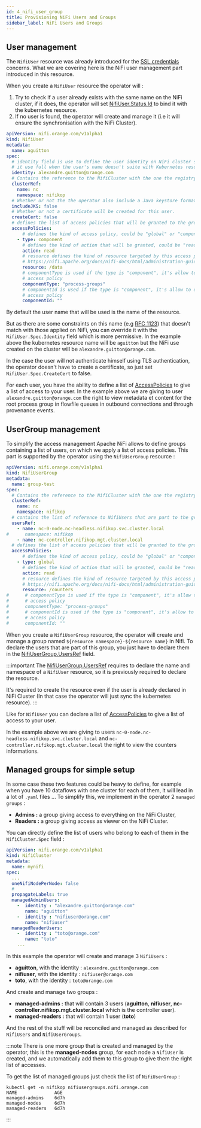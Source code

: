 ```yaml
---
id: 4_nifi_user_group
title: Provisioning NiFi Users and Groups
sidebar_label: NiFi Users and Groups
---
```


## User management

The `NifiUser` resource was already introduced for the [SSL credentials](./2_security/1_ssl#create-ssl-credentials.md) concerns.
What we are covering here is the NiFi user management part introduced in this resource.

When you create a `NifiUser` resource the operator will :

1. Try to check if a user already exists with the same name on the NiFi cluster, if it does, the operator will set [NifiUser.Status.Id](./2_security/1_ssl.md#create-ssl-credentials) to bind it with the kubernetes resource.
2. If no user is found, the operator will create and manage it (i.e it will ensure the synchronisation with the NiFi Cluster).

```yaml
apiVersion: nifi.orange.com/v1alpha1
kind: NifiUser
metadata:
  name: aguitton
spec:
  # identity field is use to define the user identity on NiFi cluster side,
  #	it use full when the user's name doesn't suite with Kubernetes resource name.
  identity: alexandre.guitton@orange.com
  # Contains the reference to the NifiCluster with the one the registry client is linked.
  clusterRef:
    name: nc
    namespace: nifikop
  # Whether or not the the operator also include a Java keystore format (JKS) with you secret
  includeJKS: false
  # Whether or not a certificate will be created for this user.
  createCert: false
  # defines the list of access policies that will be granted to the group.
  accessPolicies:
      # defines the kind of access policy, could be "global" or "component".
    - type: component
      # defines the kind of action that will be granted, could be "read" or "write"
      action: read
      # resource defines the kind of resource targeted by this access policies, please refer to the following page :
      #	https://nifi.apache.org/docs/nifi-docs/html/administration-guide.html#access-policies
      resource: /data
      # componentType is used if the type is "component", it's allow to define the kind of component on which is the
      # access policy
      componentType: "process-groups"
      # componentId is used if the type is "component", it's allow to define the id of the component on which is the
      # access policy
      componentId: ""
```

By default the user name that will be used is the name of the resource.

But as there are some constraints on this name (e.g [RFC 1123](https://kubernetes.io/docs/concepts/overview/working-with-objects/names/#dns-subdomain-names)) that doesn't match with those applied on NiFi, you can override it with the `NifiUser.Spec.Identity` field which is more permissive.
In the example above the kubernetes resource name will be `aguitton` but the NiFi use created on the cluster will be `alexandre.guitton@orange.com`.

In the case the user will not authenticate himself using TLS authentication, the operator doesn't have to create a certificate, so just set `NifiUser.Spec.CreateCert` to false.

For each user, you have the ability to define a list of [AccessPolicies](../5_references/2_nifi_user.md#accesspolicy) to give a list of access to your user.
In the example above we are giving to user `alexandre.guitton@orange.com` the right to view metadata et content for the root process group in flowfile queues in outbound connections and through provenance events.

## UserGroup management

To simplify the access management Apache NiFi allows to define groups containing a list of users, on which we apply a list of access policies.
This part is supported by the operator using the `NifiUserGroup` resource : 


```yaml
apiVersion: nifi.orange.com/v1alpha1
kind: NifiUserGroup
metadata:
  name: group-test
spec:
  # Contains the reference to the NifiCluster with the one the registry client is linked.
  clusterRef:
    name: nc
    namespace: nifikop
  # contains the list of reference to NifiUsers that are part to the group.
  usersRef:
    - name: nc-0-node.nc-headless.nifikop.svc.cluster.local
#      namespace: nifikop
    - name: nc-controller.nifikop.mgt.cluster.local
  # defines the list of access policies that will be granted to the group.
  accessPolicies:
      # defines the kind of access policy, could be "global" or "component".
    - type: global
      # defines the kind of action that will be granted, could be "read" or "write"
      action: read
      # resource defines the kind of resource targeted by this access policies, please refer to the following page :
      #	https://nifi.apache.org/docs/nifi-docs/html/administration-guide.html#access-policies
      resource: /counters
#      # componentType is used if the type is "component", it's allow to define the kind of component on which is the
#      # access policy
#      componentType: "process-groups"
#      # componentId is used if the type is "component", it's allow to define the id of the component on which is the
#      # access policy
#      componentId: ""
```

When you create a `NifiUserGroup` resource, the operator will create and manage a group named `${resource namespace}-${resource name}` in Nifi.
To declare the users that are part of this group, you just have to declare them in the [NifiUserGroup.UsersRef](../5_references/6_nifi_usergroup.md#userreference) field.

:::important
The [NifiUserGroup.UsersRef](../5_references/6_nifi_usergroup.md#userreference) requires to declare the name and namespace of a `NifiUser` resource, so it is previously required to declare the resource. 

It's required to create the resource even if the user is already declared in NiFi Cluster (In that case the operator will just sync the kubernetes resource).
:::

Like for `NifiUser` you can declare a list of [AccessPolicies](../5_references/2_nifi_user.md#accesspolicy) to give a list of access to your user.

In the example above we are giving to users `nc-0-node.nc-headless.nifikop.svc.cluster.local` and `nc-controller.nifikop.mgt.cluster.local` the right to view the counters informations.

## Managed groups for simple setup

In some case these two features could be heavy to define, for example when you have 10 dataflows with one cluster for each of them, it will lead in a lot of `.yaml` files ...
To simplify this, we implement in the operator 2 `managed groups` : 

- **Admins :** a group giving access to everything on the NiFi Cluster,
- **Readers :** a group giving access as viewer on the NiFi Cluster.

You can directly define the list of users who belong to each of them in the `NifiCluster.Spec` field : 

```yaml
apiVersion: nifi.orange.com/v1alpha1
kind: NifiCluster
metadata:
  name: mynifi
spec:
  ...
  oneNifiNodePerNode: false
  #
  propagateLabels: true
  managedAdminUsers:
    -  identity : "alexandre.guitton@orange.com"
       name: "aguitton"
    -  identity : "nifiuser@orange.com"
       name: "nifiuser"
  managedReaderUsers:
    -  identity : "toto@orange.com"
       name: "toto"
    ...
```

In this example the operator will create and manage 3 `NifiUsers` :

- **aguitton**, with the identity : `alexandre.guitton@orange.com`
- **nifiuser**, with the identity : `nifiuser@orange.com`
- **toto**, with the identity : `toto@orange.com`

And create and manage two groups : 

- **managed-admins :** that will contain 3 users (**aguitton**, **nifiuser**, **nc-controller.nifikop.mgt.cluster.local** which is the controller user).
- **managed-readers :** that will contain 1 user (**toto**)

And the rest of the stuff will be reconciled and managed as described for `NifiUsers` and `NifiUserGroups`.

:::note
There is one more group that is created and managed by the operator, this is the **managed-nodes** group, for each node a `NifiUser` is created, and we automatically add them to this group to give them the right list of accesses.

To get the list of managed groups just check the list of `NifiUserGroup` : 

```console
kubectl get -n nifikop nifiusergroups.nifi.orange.com 
NAME              AGE
managed-admins    6d7h
managed-nodes     6d7h
managed-readers   6d7h
```
::: 